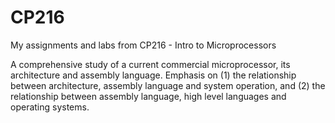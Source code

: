 # CP216
My assignments and labs from CP216 - Intro to Microprocessors

A comprehensive study of a current commercial microprocessor, its architecture and assembly language. Emphasis on (1) the relationship between architecture, assembly language and system operation, and (2) the relationship between assembly language, high level languages and operating systems.
